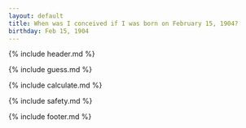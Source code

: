 ```yaml
---
layout: default
title: When was I conceived if I was born on February 15, 1904?
birthday: Feb 15, 1904
---
```


{% include header.md %}

{% include guess.md %}

{% include calculate.md %}

{% include safety.md %}

{% include footer.md %}



